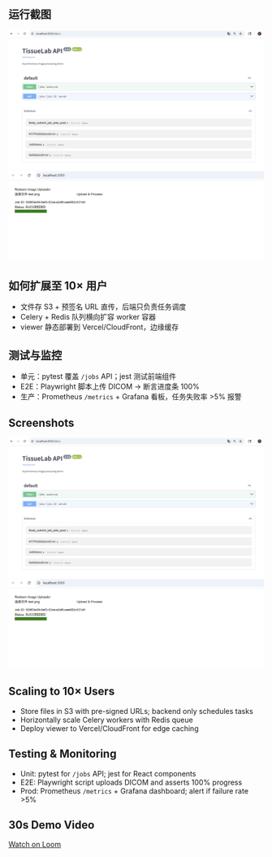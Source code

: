 
## 运行截图
![Swagger UI](docs/swagger.png)
![前端上传页](docs/frontend.png)

## 如何扩展至 10× 用户
- 文件存 S3 + 预签名 URL 直传，后端只负责任务调度  
- Celery + Redis 队列横向扩容 worker 容器  
- viewer 静态部署到 Vercel/CloudFront，边缘缓存  

## 测试与监控
- 单元：pytest 覆盖 `/jobs` API；jest 测试前端组件  
- E2E：Playwright 脚本上传 DICOM → 断言进度条 100%  
- 生产：Prometheus `/metrics` + Grafana 看板，任务失败率 >5% 报警  

## Screenshots
![Swagger UI](docs/swagger.png)
![Frontend Upload](docs/frontend.png)

## Scaling to 10× Users
- Store files in S3 with pre-signed URLs; backend only schedules tasks  
- Horizontally scale Celery workers with Redis queue  
- Deploy viewer to Vercel/CloudFront for edge caching  

## Testing & Monitoring
- Unit: pytest for `/jobs` API; jest for React components  
- E2E: Playwright script uploads DICOM and asserts 100% progress  
- Prod: Prometheus `/metrics` + Grafana dashboard; alert if failure rate >5%  

## 30s Demo Video
[Watch on Loom](https://www.loom.com/share/f051cfbbc0a248fabce75ac4b880532f?sid=9ef644eb-9d55-4ae7-9e53-6688ae75702c)
